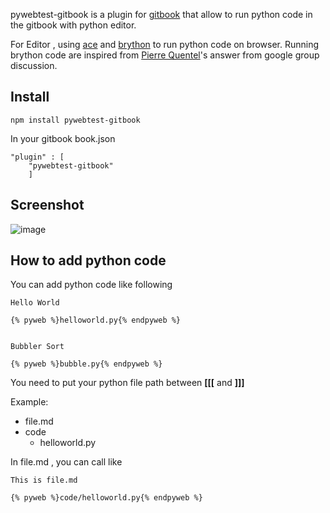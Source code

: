 pywebtest-gitbook is a plugin for [gitbook](http://www.gitbook.io) that allow to run python code in the gitbook with python editor. 

For Editor , using [ace](http://ace.c9.io) and [brython](www.brython.info) to run python code on browser. Running brython code are inspired from  [Pierre Quentel](https://groups.google.com/d/msg/brython/xLv55qq-L1s/mcwmI6-pEhcJ)'s answer from google group discussion.

## Install

```
npm install pywebtest-gitbook
```

In your gitbook book.json

```
"plugin" : [
	"pywebtest-gitbook"
	]
```



## Screenshot

![image](https://i.cloudup.com/2Bbk19AXT9.png)

## How to add python code
You can add python code like following
```
Hello World

{% pyweb %}helloworld.py{% endpyweb %}


Bubbler Sort

{% pyweb %}bubble.py{% endpyweb %}
```

You need to put your python file path between **[[[** and **]]]**

Example:

- file.md
- code
	-  helloworld.py

In file.md , you can call like

```
This is file.md

{% pyweb %}code/helloworld.py{% endpyweb %}

```



